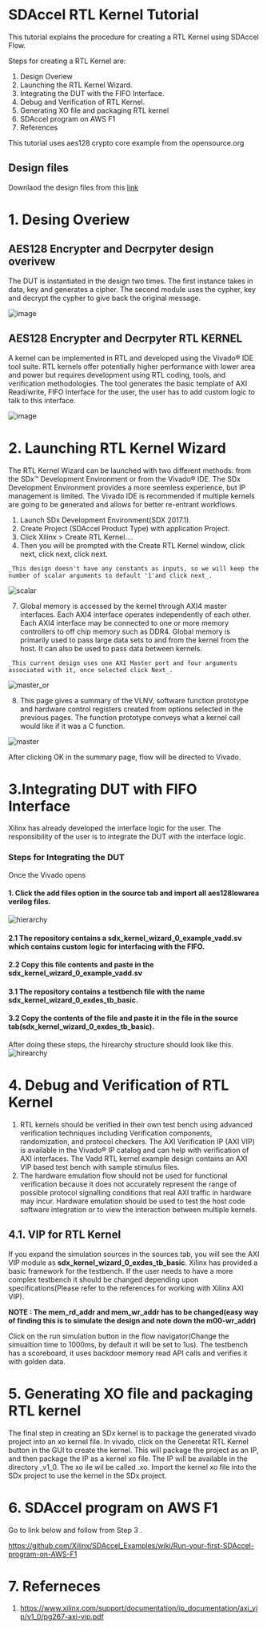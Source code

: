 # SDAccel RTL Kernel Tutorial

This tutorial explains the procedure for creating a RTL Kernel using SDAccel Flow. 

Steps for creating a RTL Kernel are:
1. Design Overiew 
2. Launching the RTL Kernel Wizard.  
3. Integrating the DUT with the FIFO Interface.
4. Debug and Verification of RTL Kernel. 
5. Generating XO file and packaging RTL kernel 
6. SDAccel program on AWS F1
7. References

This tutorial uses aes128 crypto core example from the opensource.org  

## Design files 
Downlaod the design files from this [link](http://opencores.org/project,systemcaes) 

# 1. Desing Overiew

## AES128 Encrypter and Decrpyter design overivew
   The DUT is instantiated in the design two times. The first instance takes in data, key and generates a cipher. The second module uses the cypher, key and decrypt the cypher to give back the original message.
   
   ![image](https://user-images.githubusercontent.com/32319498/31142684-e1b2e09c-a82f-11e7-9741-ce0f1c4ce054.png)
		

## AES128 Encrypter and Decrpyter RTL KERNEL
   A kernel can be implemented in RTL and developed using the Vivado® IDE tool suite. RTL kernels offer potentially higher performance with lower area and power but requires development using RTL coding, tools, and verification methodologies. The tool generates the basic template of AXI Read/write, FIFO Interface for the user, the user has to add custom logic to talk to this interface. 
   
![image](https://user-images.githubusercontent.com/32319498/31147244-1b121048-a83e-11e7-83e6-a3f534f62ade.png)
		
# 2. Launching RTL Kernel Wizard
The RTL Kernel Wizard can be launched with two different methods: from the SDx™ Development Environment or from the Vivado® IDE. The SDx Development Environment provides a more seemless experience, but IP management is limited. The Vivado IDE is recommended if multiple kernels are going to be generated and allows for better re-entrant workflows.
1. Launch SDx Development Environment(SDX 2017.1).
2. Create Project (SDAccel Product Type) with application Project.
3. Click Xilinx > Create RTL Kernel....			
4. Then you will be prompted with the Create RTL Kernel window, click next, click next, click next. 

`_This design doesn't have any constants as inputs, so we will keep the number of scalar arguments to default '1'and click next_.`

![scalar](https://user-images.githubusercontent.com/32319498/31472131-aba90efe-aea1-11e7-9892-721ef5501b52.PNG)

7. Global memory is accessed by the kernel through AXI4 master interfaces. Each AXI4 interface operates independently of each other. Each AXI4 interface may be connected to one or more memory controllers to off chip memory such as DDR4. Global memory is primarily used to pass large data sets to and from the kernel from the host. It can also be used to pass data between kernels. 

`_This current design uses one AXI Master port and four arguments associated with it, once selected click Next_.`

![master_or](https://user-images.githubusercontent.com/32319498/31472114-83e8981c-aea1-11e7-9e60-959aa3c37392.PNG)

8. This page gives a summary of the VLNV, software function prototype and hardware control registers created from options selected in the previous pages. The function prototype conveys what a kernel call would like if it was a C function.

![master](https://user-images.githubusercontent.com/32319498/31472098-6c37e25e-aea1-11e7-8b4d-205ec9b5b115.PNG)


After clicking OK in the summary page, flow will be directed to Vivado. 

# 3.Integrating DUT with FIFO Interface
 Xilinx has already developed the interface logic for the user. The responsibility of the user is to integrate the DUT with the interface logic.
 
### Steps for Integrating the DUT
Once the Vivado opens
#### 1. Click the add files option in the source tab and import all aes128lowarea verilog files.

![hierarchy](https://user-images.githubusercontent.com/32319498/31956578-abacabe6-b8a0-11e7-8dec-ab22b29898cf.PNG)

#### 2.1 The repository contains a **sdx_kernel_wizard_0_example_vadd.sv** which contains custom logic for interfacing with the FIFO.
#### 2.2 Copy this file contents and paste in the sdx_kernel_wizard_0_example_vadd.sv
#### 3.1 The repository contains a testbench file with the name **sdx_kernel_wizard_0_exdes_tb_basic**. 
#### 3.2 Copy the contents of the file and paste it in the file in the source tab(sdx_kernel_wizard_0_exdes_tb_basic). 


After doing these steps, the hirearchy structure should look like this.
![hirearchy](https://user-images.githubusercontent.com/32319498/31472066-3ba660ac-aea1-11e7-831a-6b67a148cef3.PNG)



# 4. Debug and Verification of RTL Kernel
1. RTL kernels should be verified in their own test bench using advanced verification techniques including Verification components, randomization, and protocol checkers. The AXI Verification IP (AXI VIP) is available in the Vivado® IP catalog and can help with verification of AXI interfaces. The Vadd RTL kernel example design contains an AXI VIP based test bench with sample
stimulus files. 
2. The hardware emulation flow should not be used for functional verification because it does not accurately represent the range of possible protocol signalling conditions that real AXI traffic in hardware may incur. Hardware emulation should be used to test the host code software integration or to view the interaction between multiple kernels.
## 4.1. VIP for RTL Kernel 
   If you expand the simulation sources in the sources tab, you will see the AXI VIP module as **sdx_kernel_wizard_0_exdes_tb_basic**. Xilinx has provided a basic framework for the testbench. If the user needs to have a more complex testbench it should be changed depending upon specifications(Please refer to the references for working with Xilinx AXI VIP). 

**NOTE : The mem_rd_addr and mem_wr_addr has to be changed(easy way of finding this is to simulate the design and note down the m00-wr_addr)**

Click on the run simulation button in the flow navigator(Change the simualtion time to 1000ms, by default it will be set to 1us). The testbench has a scoreboard, it uses backdoor memory read API calls and verifies it with golden data.

# 5. Generating XO file and packaging RTL kernel
The final step in creating an SDx kernel is to package the generated vivado project into an xo kernel file. In vivado, click on the Generetat RTL Kernel button in the GUI to create the kernel. This will package the project as an IP, and then package the IP as a kernel xo file. The IP will be available in the directory <Kernel name>_v1_0. The xo ile wil be called <Kernel name>.xo. Import the kernel xo file into the SDx project to use the kernel in the SDx project.
 
# 6. SDAccel program on AWS F1
Go to link below and follow from Step 3 .

https://github.com/Xilinx/SDAccel_Examples/wiki/Run-your-first-SDAccel-program-on-AWS-F1

# 7. Referneces
1. https://www.xilinx.com/support/documentation/ip_documentation/axi_vip/v1_0/pg267-axi-vip.pdf
